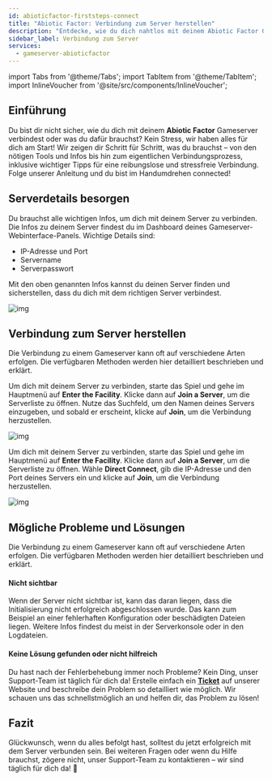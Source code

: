 ```yaml
---
id: abioticfactor-firststeps-connect
title: "Abiotic Factor: Verbindung zum Server herstellen"
description: "Entdecke, wie du dich nahtlos mit deinem Abiotic Factor Gameserver verbindest und ununterbrochen zockst → Jetzt mehr erfahren"
sidebar_label: Verbindung zum Server
services:
  - gameserver-abioticfactor
---
```


import Tabs from '@theme/Tabs';
import TabItem from '@theme/TabItem';
import InlineVoucher from '@site/src/components/InlineVoucher';


## Einführung
Du bist dir nicht sicher, wie du dich mit deinem **Abiotic Factor** Gameserver verbindest oder was du dafür brauchst? Kein Stress, wir haben alles für dich am Start! Wir zeigen dir Schritt für Schritt, was du brauchst – von den nötigen Tools und Infos bis hin zum eigentlichen Verbindungsprozess, inklusive wichtiger Tipps für eine reibungslose und stressfreie Verbindung. Folge unserer Anleitung und du bist im Handumdrehen connected!

<InlineVoucher />



## Serverdetails besorgen


Du brauchst alle wichtigen Infos, um dich mit deinem Server zu verbinden. Die Infos zu deinem Server findest du im Dashboard deines Gameserver-Webinterface-Panels. Wichtige Details sind:

- IP-Adresse und Port
- Servername
- Serverpasswort


Mit den oben genannten Infos kannst du deinen Server finden und sicherstellen, dass du dich mit dem richtigen Server verbindest.

![img](https://screensaver01.zap-hosting.com/index.php/s/xTPxqydRCDtFy2e/preview)

## Verbindung zum Server herstellen


Die Verbindung zu einem Gameserver kann oft auf verschiedene Arten erfolgen. Die verfügbaren Methoden werden hier detailliert beschrieben und erklärt.

<Tabs>
    <TabItem value="connect_solution_server_browser_ingame" label="Server Browser (Im Spiel)" default>

Um dich mit deinem Server zu verbinden, starte das Spiel und gehe im Hauptmenü auf **Enter the Facility**. Klicke dann auf **Join a Server**, um die Serverliste zu öffnen. Nutze das Suchfeld, um den Namen deines Servers einzugeben, und sobald er erscheint, klicke auf **Join**, um die Verbindung herzustellen.

![img](https://screensaver01.zap-hosting.com/index.php/s/AScDLr65YwcAwBn/download)

</TabItem>

<TabItem value="connect_solution_server_direct" label="Direkt verbinden (Im Spiel)">

Um dich mit deinem Server zu verbinden, starte das Spiel und gehe im Hauptmenü auf **Enter the Facility**. Klicke dann auf **Join a Server**, um die Serverliste zu öffnen. Wähle **Direct Connect**, gib die IP-Adresse und den Port deines Servers ein und klicke auf **Join**, um die Verbindung herzustellen.

![img](https://screensaver01.zap-hosting.com/index.php/s/fdHHa5fNS2siR78/download)

</TabItem>


</Tabs>



## Mögliche Probleme und Lösungen


Die Verbindung zu einem Gameserver kann oft auf verschiedene Arten erfolgen. Die verfügbaren Methoden werden hier detailliert beschrieben und erklärt.

#### Nicht sichtbar


Wenn der Server nicht sichtbar ist, kann das daran liegen, dass die Initialisierung nicht erfolgreich abgeschlossen wurde. Das kann zum Beispiel an einer fehlerhaften Konfiguration oder beschädigten Dateien liegen. Weitere Infos findest du meist in der Serverkonsole oder in den Logdateien.



#### Keine Lösung gefunden oder nicht hilfreich


Du hast nach der Fehlerbehebung immer noch Probleme? Kein Ding, unser Support-Team ist täglich für dich da! Erstelle einfach ein **[Ticket](https://zap-hosting.com/en/customer/support/)** auf unserer Website und beschreibe dein Problem so detailliert wie möglich. Wir schauen uns das schnellstmöglich an und helfen dir, das Problem zu lösen!



## Fazit

Glückwunsch, wenn du alles befolgt hast, solltest du jetzt erfolgreich mit dem Server verbunden sein. Bei weiteren Fragen oder wenn du Hilfe brauchst, zögere nicht, unser Support-Team zu kontaktieren – wir sind täglich für dich da! 🙂




<InlineVoucher />